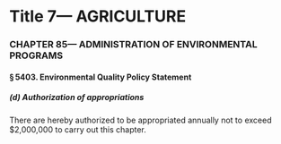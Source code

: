 
# Title 7— AGRICULTURE
### CHAPTER 85— ADMINISTRATION OF ENVIRONMENTAL PROGRAMS
#### § 5403. Environmental Quality Policy Statement
##### (d) Authorization of appropriations

There are hereby authorized to be appropriated annually not to exceed $2,000,000 to carry out this chapter.

